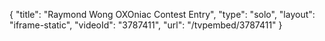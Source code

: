{
    "title": "Raymond Wong OXOniac Contest Entry",
    "type": "solo",
    "layout": "iframe-static",
    "videoId": "3787411",
    "url": "\/tvpembed\/3787411"
}